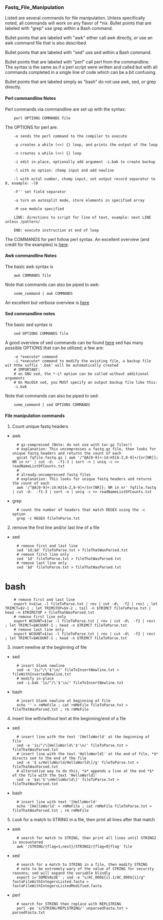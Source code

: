 ### Fastq_File_Manipulation
Listed are several commands for file manipulation.  Unless specifically noted, all commands will work on any flavor of *nix.
Bullet points that are labeled with "grep" use grep within a Bash command.  

Bullet points that are labeled with "awk" either call awk directly, or use an awk command file that is also described.  

Bullet points that are labeled with "sed" use sed within a Bash command.  

Bullet points that are labeled with "perl" call perl from the commandline. The syntax is the same as if a perl script were written and called but with all commands completed in a single line of code which can be a bit confusing.

Bullet points that are labeled simply as "bash" do not use awk, sed, or grep directly.

#### Perl commandline Notes

Perl commands via commandline are set up with the syntax:

        perl OPTIONS COMMANDS file 
        
The OPTIONS for perl are:

        -e sends the perl command to the compiler to execute

        -p creates a while (<>) {} loop, and prints the output of the loop

        -n creates a while (<>) {} loop

        -i edit in-place, optionally add argument -i.bak to create backup

        -l with no option: chomp input and add newline

        -l with octal number, chomp input, set output record separator to 0, example: -l0

        -F'' set field separator

        -a turn on autosplit mode, store elements in specified array

        -M use module specified

        LINE: directions to script for line of text, example: next LINE unless /pattern/

        END: execute instruction at end of loop

The COMMANDS for perl follow perl syntax.  An excellent overview (and credit for the examples) is [here](https://www.perl.com/pub/2004/08/09/commandline.html/).

#### Awk commandline Notes

The basic awk syntax is

        awk COMMANDS file

Note that commands can also be piped to awk:

        some_command | awk COMMANDS 

An excellent but verbose overview is [here](http://linuxcommand.org/lc3_adv_awk.php)

#### Sed commandline notes

The basic sed syntax is

        sed OPTIONS COMMANDS file

A good overview of sed commands can be found [here](https://unix.stackexchange.com/a/26290)
sed has many possible OPTIONS that can be utilized; a few are:

        -e *execute* command
        -i *execute* command to modify the existing file, a backup file wit hthe suffix '.bak' will be automatically created
        # IMPORTANT: 
        # on GNU sed, the *-i* option can be called without additional arguments
        # On MacOSX sed, you MUST specify an output backup file like this:
        -i.bak 

Note that commands can also be piped to sed:

        some_command | sed OPTIONS COMMANDS
 
#### File manipulation commands

1) Count unique fastq headers
* awk

        # gz-compressed (Note: do not use with tar.gz files!)
        # explanation: This uncompresses a fastq.gz file, then looks for unique fastq headers and returns the count of each
        gzcat fqfile.fastq.gz | awk '/^@A[0-9]+:14:H3[A-Z,0-9]+/{nr[NR]}; NR in nr' | cut -d:  -f1-3 | sort -n | uniq -c >> readNameListOfCounts.txt
        # 
        # already-uncompressed fastq files
        # explanation: This looks for unique fastq headers and returns the count of each
        awk '/^@A[0-9]+:14:H3[A-Z,0-9]+/{nr[NR]}; NR in nr' fqfile.fastq | cut -d:  -f1-3 | sort -n | uniq -c >> readNameListOfCounts.txt

* grep

        # count the number of headers that match REGEX using the -c option
        grep -c REGEX fileToParse.txt

2) remove the first line and/or last line of a file
* sed

        # remove first and last line
        sed '1d;$d' fileToParse.txt > fileThatWasParsed.txt
        # remove first line only
        sed '1d' fileToParse.txt > fileThatWasParsed.txt
        # remove last line only
        sed '$d' fileToParse.txt > fileThatWasParsed.txt

# bash

        # remove first and last line
        export V=$(wc -l fileToParse.txt | rev | cut -d\  -f2 | rev) ; let TRIMCT=$V-1 ; let TRIMSTOP=$V-2 ; tail -n $TRIMCT fileToParse.txt | head -n $TRIMSTOP > fileThatWasParsed.txt
        # remove first line only
        export WCOUNT=$(wc -l fileToParse.txt | rev | cut -d\  -f2 | rev) ; let TRIMCT=$WCOUNT-1 ; head -n $TRIMCT fileToParse.txt
        # remove last line only
        export WCOUNT=$(wc -l fileToParse.txt | rev | cut -d\  -f2 | rev) ; let TRIMCT=$WCOUNT-1 ; head -n $TRIMCT fileToParse.txt
        
3) insert newline at the beginning of file
* sed

        # insert blank newline
        sed -e '1s/^/\'$'\n/' fileToInsertNewline.txt > fileWithInsertedNewline.txt
        # modify in-place
        sed -i.bak '1s/^/\'$'\n/' fileToInsertNewline.txt

* bash

        # insert blank newline at beginning of file
        echo '' > rmMeFile ; cat rmMeFile fileToParse.txt > fileThatWasParsed.txt ; rm rmMeFile
        
4) Insert line with/without text at the beginning/end of a file
* sed

        # insert line with the text '[HelloWorld' at the beginning of file
        sed -e '1s/^/\[HelloWorld\'$'\n/' fileToParse.txt > fileThatWasParsed.txt
        # insert line with the text 'HelloWorld]' at the end of file, *$* directs sed to the end of the file
        sed -e '$ s/HelloWorld/HelloWorld\]/g' fileToParse.txt > fileThatWasParsed.txt
        # alternative way to do this, *a* appends a line at the end *$* of the file with the text 'HelloWorld]'
        sed -e '$a\'$'\nHelloWorld\]' fileToParse.txt > fileThatWasParsed.txt

* bash 

        # insert line with text '[HelloWorld'
        echo '[HelloWorld' > rmMeFile ; cat rmMeFile fileToParse.txt > fileThatWasParsed.txt ; rm rmMeFile

5) Look for a match to STRING in a file, then print all lines after that match

* awk 

        # search for match to STRING, then print all lines until STRING2 is encountered
        awk '/STRING/{flag=1;next}/STRING2/{flag=0}flag' file

* sed

        # search for a match to STRING in a file, then modify STRING
        # note to be extremely wary of the value of STRING for security reasons; sed will expand the variable blindly
        export i='SOMEVALUE' ; sed -e "s/AC_000${i}.1/AC_000${i}/g" fastaFileWithIntegersListed.fasta > fastaFileWithIntegersListedModified.fasta

* perl

        # search for STRING then replace with REPLSTRING
        perl -pe 's/STRING/REPLSTRING/' unparsedFasta.txt > parsedFasta.txt
